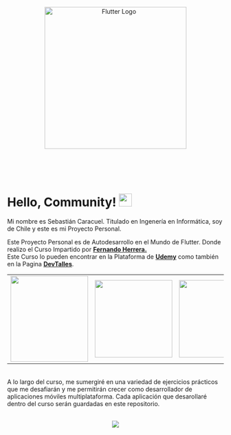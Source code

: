 <p align="center">
  <a href="#" target="blank"><img src="https://storage.googleapis.com/cms-storage-bucket/6a07d8a62f4308d2b854.svg" width="330" alt="Flutter Logo" /></a>
</p>

<br>
<br>
<br>

# Hello, Community! <img src="https://raw.githubusercontent.com/MartinHeinz/MartinHeinz/master/wave.gif" width="30px" height="30px" />

Mi nombre es Sebastián Caracuel. Titulado en Ingenería en Informática, soy de Chile y este es mi Proyecto Personal.

Este Proyecto Personal es de Autodesarrollo en el Mundo de Flutter.
Donde realizo el Curso Impartido por <a href="https://gist.github.com/Klerith"><b>Fernando Herrera.</b></a><br>
Este Curso lo pueden encontrar en la Plataforma de <a href="https://www.udemy.com/course/flutter-cero-a-experto/?kw=flutter&src=sac"><b>Udemy</b></a> como también en la Pagina <a href="https://cursos.devtalles.com/"><b>DevTalles</b></a>. 


 


 <table>
	<tr>
		<td>
			<a href="https://www.udemy.com/course/flutter-cero-a-experto/?kw=flutter&src=sac"><img src="https://th.bing.com/th/id/OIP.FRF_lnZzWro9V50Ifq7-JQHaEK?rs=1&pid=ImgDetMain" style="height:200" 
 width="180"/></a>
		</td>
		<td>
			<a href="https://gist.github.com/Klerith"><img src="https://avatars.githubusercontent.com/u/3438503?v=4" 
 width="180"/></a>
		</td>
        <td>
			<a href="https://cursos.devtalles.com/"><img src="https://avatars.githubusercontent.com/u/149187884?s=280&v=4" 
 width="180"/></a>
		</td>
	</tr>

</table>

<br>
A lo largo del curso, me sumergiré en una variedad de ejercicios prácticos que me desafiarán y me permitirán crecer como desarrollador de aplicaciones móviles multiplataforma. Cada aplicación que desarollaré dentro del curso serán guardadas en este repositorio.
<br>
<br>
<p align="center">
  <a href="https://skillicons.dev">
    <img src="https://skillicons.dev/icons?i=docker,figma,firebase,postman,flutter,dart,vscode&perline=14" />
  </a>
</p>

<br>
<br>


